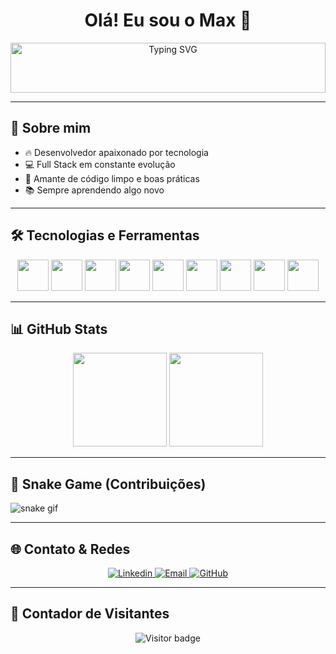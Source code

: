 <h1 align="center">Olá! Eu sou o Max 👋</h1>

<p align="center" style="max-width: 600px; margin: 0 auto;">
  <img 
    src="https://readme-typing-svg.herokuapp.com?font=Fira+Code&duration=3000&pause=1000&color=00FF00&center=true&vCenter=true&multiline=true&width=600&size=24&lines=Apaixonado por programação" 
    alt="Typing SVG" 
    style="width: 100%; max-width: 600px; height: 80px;" 
  />
</p>


---

## 🚀 Sobre mim
- 🔥 Desenvolvedor apaixonado por tecnologia
- 💻 Full Stack em constante evolução
- 🚀 Amante de código limpo e boas práticas
- 📚 Sempre aprendendo algo novo

---

## 🛠️ Tecnologias e Ferramentas

<p align="center">
  <img src="https://cdn.jsdelivr.net/gh/devicons/devicon/icons/javascript/javascript-original.svg" width="50" />
  <img src="https://cdn.jsdelivr.net/gh/devicons/devicon/icons/typescript/typescript-original.svg" width="50" />
  <img src="https://cdn.jsdelivr.net/gh/devicons/devicon/icons/nodejs/nodejs-original.svg" width="50" />
  <img src="https://cdn.jsdelivr.net/gh/devicons/devicon/icons/react/react-original.svg" width="50" />
  <img src="https://cdn.jsdelivr.net/gh/devicons/devicon/icons/html5/html5-original.svg" width="50" />
  <img src="https://cdn.jsdelivr.net/gh/devicons/devicon/icons/css3/css3-original.svg" width="50" />
  <img src="https://cdn.jsdelivr.net/gh/devicons/devicon/icons/git/git-original.svg" width="50" />
  <img src="https://cdn.jsdelivr.net/gh/devicons/devicon/icons/github/github-original.svg" width="50" />
  <img src="https://cdn.jsdelivr.net/gh/devicons/devicon/icons/docker/docker-original.svg" width="50" />
</p>

---

## 📊 GitHub Stats

<p align="center">
  <img src="https://github-readme-stats.vercel.app/api?username=MaxRSilva&show_icons=true&theme=radical&count_private=true" height="150"/>
  <img src="https://github-readme-stats.vercel.app/api/top-langs/?username=MaxRSilva&layout=compact&theme=radical" height="150"/>
</p>

---

## 🐍 Snake Game (Contribuições)

<picture>
  <source media="(prefers-color-scheme: dark)" srcset="https://github.com/MaxRSilva/MaxRSilva/blob/output/github-snake-dark.svg" />
  <source media="(prefers-color-scheme: light)" srcset="https://github.com/MaxRSilva/MaxRSilva/blob/output/github-snake.svg" />
  <img alt="snake gif" src="https://github.com/MaxRSilva/MaxRSilva/blob/output/github-snake.svg" />
</picture>

---

## 🌐 Contato & Redes

<p align="center">
  <a href="https://www.linkedin.com/in/MaxRSilva/" target="_blank">
    <img alt="Linkedin" src="https://img.shields.io/badge/LinkedIn-0A66C2?style=for-the-badge&logo=linkedin&logoColor=white"/>
  </a>
  <a href="mailto:seuemail@email.com" target="_blank">
    <img alt="Email" src="https://img.shields.io/badge/Email-D14836?style=for-the-badge&logo=gmail&logoColor=white"/>
  </a>
  <a href="https://github.com/MaxRSilva" target="_blank">
    <img alt="GitHub" src="https://img.shields.io/badge/GitHub-000?style=for-the-badge&logo=github&logoColor=white"/>
  </a>
</p>

---

## 👀 Contador de Visitantes

<p align="center">
  <img src="https://komarev.com/ghpvc/?username=MaxRSilva&style=for-the-badge&color=blue" alt="Visitor badge"/>
</p>
